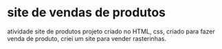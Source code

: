 # site de vendas de produtos
atividade site de produtos
projeto criado no HTML, css, criado para fazer venda de produto, criei um site para  vender rasterinhas.
